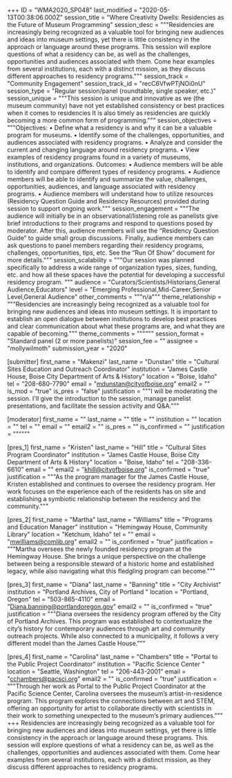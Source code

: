 +++
ID = "WMA2020_SP048"
last_modified = "2020-05-13T00:38:06.000Z"
session_title = "Where Creativity Dwells: Residencies as the Future of Museum Programming"
session_desc = """Residencies are increasingly being recognized as a valuable tool for bringing new audiences and ideas into museum settings, yet there is little consistency in the approach or language around these programs. This session will explore questions of what a residency can be, as well as the challenges, opportunities and audiences associated with them. Come hear examples from several institutions, each with a distinct mission, as they discuss different approaches to residency programs."""
session_track = "Community Engagement"
session_track_id = "recC6VfwPTjNOi0nU"
session_type = "Regular session/panel (roundtable, single speaker, etc.)"
session_unique = """This session is unique and innovative as we (the museum community) have not yet established consistency or best practices when it comes to residencies It is also timely as residencies are quickly becoming a more common form of programming."""
session_objectives = """Objectives: • Define what a residency is and why it can be a valuable program for museums.  • Identify some of the challenges, opportunities, and audiences associated with residency programs.  • Analyze and consider the current and changing language around residency programs. • View examples of residency programs found in a variety of museums, institutions, and organizations. Outcomes: • Audience members will be able to identify and compare different types of residency programs. • Audience members will be able to identify and summarize the value, challenges, opportunities, audiences, and language associated with residency programs. • Audience members will understand how to utilize resources (Residency Question Guide and Residency Resources) provided during session to support ongoing work."""
session_engagement = """The audience will initially be in an observational/listening role as panelists give brief introductions to their programs and respond to questions posed by moderator. After this, audience members will use the “Residency Question Guide” to guide small group discussions. Finally, audience members can ask questions to panel members regarding their residency programs, challenges, opportunities, tips, etc. See the “Run Of Show” document for more details."""
session_scalability = """Our session was planned specifically to address a wide range of organization types, sizes, funding, etc. and how all these spaces have the potential for developing a successful residency program. """
audience = "Curators/Scientists/Historians,General Audience,Educators"
level = "Emerging Professional,Mid-Career,Senior Level,General Audience"
other_comments = """n/a"""
theme_relationship = """Residencies are increasingly being recognized as a valuable tool for bringing new audiences and ideas into museum settings. It is important to establish an open dialogue between institutions to develop best practices and clear communication about what these programs are, and what they are capable of becoming."""
theme_comments = """"""
session_format = "Standard panel (2 or more panelists)"
session_fee = ""
assignee = "mollywilmoth"
submission_year = "2020"

[submitter]
first_name = "Makenzi"
last_name = "Dunstan"
title = "Cultural Sites Education and Outreach Coordinator"
institution = "James Castle House, Boise City Department of Arts & History"
location = "Boise, Idaho"
tel = "208-680-7790"
email = "mdunstan@cityofboise.org"
email2 = ""
is_mod = "true"
is_pres = "false"
justification = """I will be moderating the session. I'll give the introduction to the session, manage panelist presentations, and facilitate the session activity and Q&A."""

[moderator]
first_name = ""
last_name = ""
title = ""
institution = ""
location = ""
tel = ""
email = ""
email2 = ""
is_pres = ""
is_confirmed = ""
justification = """"""

[pres_1]
first_name = "Kristen"
last_name = "Hill"
title = "Cultural Sites Program Coordinator"
institution = "James Castle House, Boise City Department of Arts & History"
location = "Boise, Idaho"
tel = "208-336-6610"
email = ""
email2 = "khill@cityofboise.org"
is_confirmed = "true"
justification = """As the program manager for the James Castle House, Kristen established and continues to oversee the residency program. Her work focuses on the experience each of the residents has on site and establishing a symbiotic relationship between the residency and the community."""

[pres_2]
first_name = "Martha"
last_name = "Williams"
title = "Programs and Education Manager"
institution = "Hemingway House, Community Library"
location = "Ketchum, Idaho"
tel = ""
email = "mwilliams@comlib.org"
email2 = ""
is_confirmed = "true"
justification = """Martha oversees the newly founded residency program at the Hemingway House. She brings a unique perspective on the challenge between being a responsible steward of a historic home and established legacy, while also navigating what this fledgling program can become."""

[pres_3]
first_name = "Diana"
last_name = "Banning"
title = "City Archivist"
institution = "Portland Archives, City of Portland "
location = "Portland, Oregon"
tel = "503-865-4110"
email = "Diana.banning@portlandoregon.gov"
email2 = ""
is_confirmed = "true"
justification = """Diana oversees the residency program offered by the City of Portland Archives. This program was established to contextualize the city’s history for contemporary audiences through art and community outreach projects. While also connected to a municipality, it follows a very different model than the James Castle House."""

[pres_4]
first_name = "Carolina"
last_name = "Chambers"
title = "Portal to the Public Project Coordinator"
institution = "Pacific Science Center "
location = "Seattle, Washington"
tel = "206-443-2001"
email = "cchambers@pacsci.org"
email2 = ""
is_confirmed = "true"
justification = """Through her work as Portal to the Public Project Coordinator at the Pacific Science Center, Carolina oversees the museum’s artist-in-residence program. This program explores the connections between art and STEM, offering an opportunity for artist to collaborate directly with scientists in their work to something unexpected to the museum’s primary audiences."""
+++
Residencies are increasingly being recognized as a valuable tool for bringing new audiences and ideas into museum settings, yet there is little consistency in the approach or language around these programs. This session will explore questions of what a residency can be, as well as the challenges, opportunities and audiences associated with them. Come hear examples from several institutions, each with a distinct mission, as they discuss different approaches to residency programs.